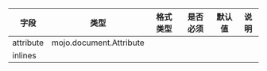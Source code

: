 | 字段 | 类型 | 格式类型 | 是否必须 | 默认值 | 说明 |
|---|---|---|---|---|---|
| attribute | mojo.document.Attribute |  |  |  |
| inlines |  |  |  |  |
